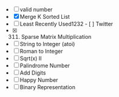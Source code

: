  - [ ] valid number
  - [x] Merge K Sorted List
  - [ ] Least Recently Used1232  - [ ] Twitter
  - [x] 311. Sparse Matrix Multiplication
  - [ ] String to Integer (atoi)
  - [ ] Roman to Integer
  - [ ] Sqrt(x) II
  - [ ] Palindrome Number
  - [ ] Add Digits
  - [ ] Happy Number
  - [ ] Binary Representation